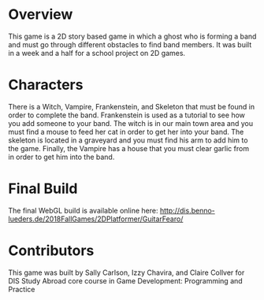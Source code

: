 # Overview

This game is a 2D story based game in which a ghost who is forming a band and must go through different obstacles to find band members. It was built in a week and a half for a school project on 2D games.

# Characters

There is a Witch, Vampire, Frankenstein, and Skeleton that must be found in order to complete the band. Frankenstein is used as a tutorial to see how you add someone to your band. The witch is in our main town area and you must find a mouse to feed her cat in order to get her into your band. The skeleton is located in a graveyard and you must find his arm to add him to the game. Finally, the Vampire has a house that you must clear garlic from in order to get him into the band.

# Final Build
The final WebGL build is available online here: http://dis.benno-lueders.de/2018FallGames/2DPlatformer/GuitarFearo/

# Contributors

This game was built by Sally Carlson, Izzy Chavira, and Claire Collver for DIS Study Abroad core course in Game Development: Programming and Practice
